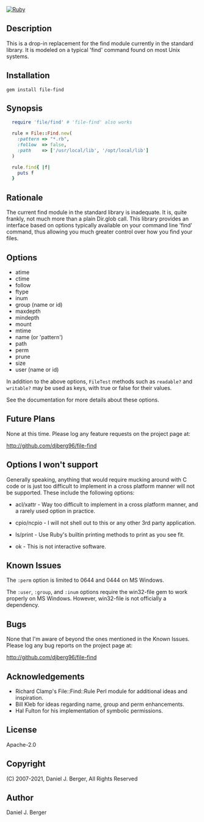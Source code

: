 [![Ruby](https://github.com/djberg96/file-find/actions/workflows/ruby.yml/badge.svg)](https://github.com/djberg96/file-find/actions/workflows/ruby.yml)

## Description

This is a drop-in replacement for the find module currently in the standard
library. It is modeled on a typical 'find' command found on most Unix systems.

## Installation

`gem install file-find`

## Synopsis
```ruby
  require 'file/find' # 'file-find' also works

  rule = File::Find.new(
    :pattern => "*.rb",
    :follow  => false,
    :path    => ['/usr/local/lib', '/opt/local/lib']
  )

  rule.find{ |f|
    puts f
  }
```

## Rationale

The current find module in the standard library is inadequate. It is, quite
frankly, not much more than a plain Dir.glob call. This library provides an
interface based on options typically available on your command line 'find'
command, thus allowing you much greater control over how you find your files.

## Options

* atime
* ctime
* follow
* ftype
* inum
* group (name or id)
* maxdepth
* mindepth
* mount
* mtime
* name (or 'pattern')
* path
* perm
* prune
* size
* user (name or id)

In addition to the above options, `FileTest` methods such as `readable?` and
`writable?` may be used as keys, with true or false for their values.

See the documentation for more details about these options.

## Future Plans

None at this time. Please log any feature requests on the project page at:

http://github.com/djberg96/file-find

## Options I won't support

Generally speaking, anything that would require mucking around with C code
or is just too difficult to implement in a cross platform manner will not be
supported. These include the following options:

* acl/xattr - Way too difficult to implement in a cross platform manner, and
  a rarely used option in practice.

* cpio/ncpio - I will not shell out to this or any other 3rd party
  application.

* ls/print - Use Ruby's builtin printing methods to print as you see fit.

* ok - This is not interactive software.

## Known Issues

The `:perm` option is limited to 0644 and 0444 on MS Windows.

The `:user`, `:group`, and `:inum` options require the win32-file gem to work
properly on MS Windows. However, win32-file is not officially a dependency.

## Bugs

None that I'm aware of beyond the ones mentioned in the Known Issues. Please
log any bug reports on the project page at:

http://github.com/djberg96/file-find

## Acknowledgements

* Richard Clamp's File::Find::Rule Perl module for additional ideas and
  inspiration.
* Bill Kleb for ideas regarding name, group and perm enhancements.
* Hal Fulton for his implementation of symbolic permissions.

## License

Apache-2.0

## Copyright

(C) 2007-2021, Daniel J. Berger, All Rights Reserved

## Author

Daniel J. Berger
